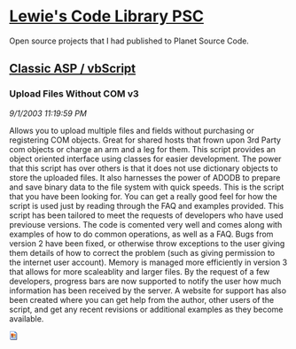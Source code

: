 # [Lewie's Code Library PSC](../../README.md)

Open source projects that I had published to Planet Source Code.

## [Classic ASP / vbScript](../README.md)

### Upload Files Without COM v3

*9/1/2003 11:19:59 PM*

Allows you to upload multiple files and fields without purchasing or registering COM objects. Great for shared hosts that frown upon 3rd Party com objects or charge an arm and a leg for them. This script provides an object oriented interface using classes for easier development. The power that this script has over others is that it does not use dictionary objects to store the uploaded files. It also harnesses the power of ADODB to prepare and save binary data to the file system with quick speeds. This is the script that you have been looking for. You can get a really good feel for how the script is used just by reading through the FAQ and examples provided. This script has been tailored to meet the requests of developers who have used previouse versions. The code is comented very well and comes along with examples of how to do common operations, as well as a FAQ. Bugs from version 2 have been fixed, or otherwise throw exceptions to the user giving them details of how to correct the problem (such as giving permission to the internet user account). Memory is managed more efficiently in version 3 that allows for more scaleablity and larger files. By the request of a few developers, progress bars are now supported to notify the user how much information has been received by the server. A website for support has also been created where you can get help from the author, other users of the script, and get any recent revisions or additional examples as they become available.

![Screenshot of Upload Files Without COM v3](/screenshot.gif)



